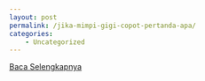 ```yaml
---
layout: post
permalink: /jika-mimpi-gigi-copot-pertanda-apa/
categories:
    - Uncategorized
---
```


[Baca Selengkapnya](/03)